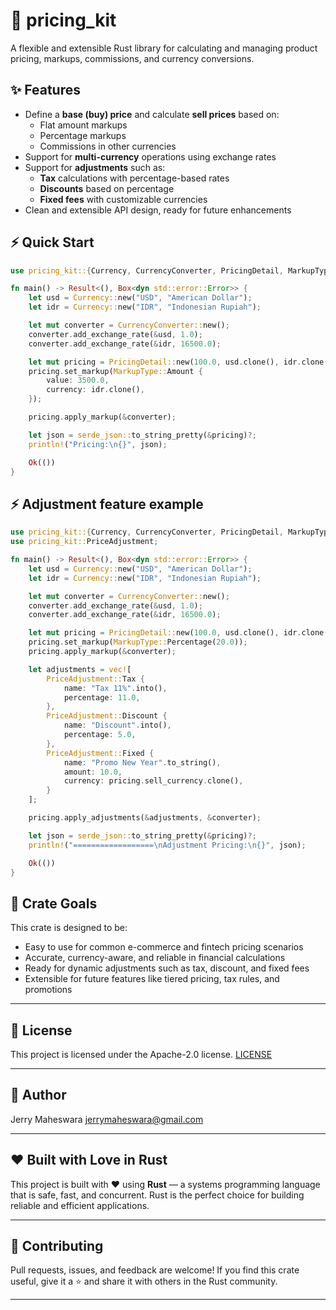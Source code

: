 # 🧮 pricing_kit

A flexible and extensible Rust library for calculating and managing product pricing, markups, commissions, and currency conversions.

## ✨ Features

- Define a **base (buy) price** and calculate **sell prices** based on:
  - Flat amount markups
  - Percentage markups
  - Commissions in other currencies
- Support for **multi-currency** operations using exchange rates
- Support for **adjustments** such as:
  - **Tax** calculations with percentage-based rates
  - **Discounts** based on percentage
  - **Fixed fees** with customizable currencies
- Clean and extensible API design, ready for future enhancements


## ⚡ Quick Start

```rust
use pricing_kit::{Currency, CurrencyConverter, PricingDetail, MarkupType};

fn main() -> Result<(), Box<dyn std::error::Error>> {
    let usd = Currency::new("USD", "American Dollar");
    let idr = Currency::new("IDR", "Indonesian Rupiah");

    let mut converter = CurrencyConverter::new();
    converter.add_exchange_rate(&usd, 1.0);
    converter.add_exchange_rate(&idr, 16500.0);

    let mut pricing = PricingDetail::new(100.0, usd.clone(), idr.clone());
    pricing.set_markup(MarkupType::Amount {
        value: 3500.0,
        currency: idr.clone(),
    });

    pricing.apply_markup(&converter);

    let json = serde_json::to_string_pretty(&pricing)?;
    println!("Pricing:\n{}", json);

    Ok(())
}
```

## ⚡ Adjustment feature example

```rust
use pricing_kit::{Currency, CurrencyConverter, PricingDetail, MarkupType};
use pricing_kit::PriceAdjustment;

fn main() -> Result<(), Box<dyn std::error::Error>> {
    let usd = Currency::new("USD", "American Dollar");
    let idr = Currency::new("IDR", "Indonesian Rupiah");

    let mut converter = CurrencyConverter::new();
    converter.add_exchange_rate(&usd, 1.0);
    converter.add_exchange_rate(&idr, 16500.0);

    let mut pricing = PricingDetail::new(100.0, usd.clone(), idr.clone());
    pricing.set_markup(MarkupType::Percentage(20.0));
    pricing.apply_markup(&converter);

    let adjustments = vec![
        PriceAdjustment::Tax {
            name: "Tax 11%".into(),
            percentage: 11.0,
        },
        PriceAdjustment::Discount {
            name: "Discount".into(),
            percentage: 5.0,
        },
        PriceAdjustment::Fixed {
            name: "Promo New Year".to_string(),
            amount: 10.0,
            currency: pricing.sell_currency.clone(),
        }
    ];

    pricing.apply_adjustments(&adjustments, &converter);

    let json = serde_json::to_string_pretty(&pricing)?;
    println!("==================\nAdjustment Pricing:\n{}", json);

    Ok(())
}
```

## 🎯 Crate Goals

This crate is designed to be:

- Easy to use for common e-commerce and fintech pricing scenarios
- Accurate, currency-aware, and reliable in financial calculations
- Ready for dynamic adjustments such as tax, discount, and fixed fees
- Extensible for future features like tiered pricing, tax rules, and promotions

---

## 📖 License

This project is licensed under the Apache-2.0 license. [LICENSE](http://www.apache.org/licenses/LICENSE-2.0.txt)

---

## 🧑 Author
Jerry Maheswara <jerrymaheswara@gmail.com>

---

## ❤️ Built with Love in Rust

This project is built with ❤️ using **Rust** — a systems programming language that is safe, fast, and concurrent. Rust is the perfect choice for building reliable and efficient applications.

---

## 👋 Contributing

Pull requests, issues, and feedback are welcome!
If you find this crate useful, give it a ⭐ and share it with others in the Rust community.

---

